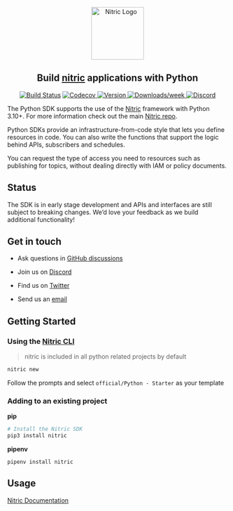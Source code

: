 <p align="center">
  <a href="https://nitric.io">
    <img src="docs/assets/nitric-logo.svg" width="120" alt="Nitric Logo"/>
  </a>
</p>

<h2 align="center">
  Build <a href="https://nitric.io">nitric</a> applications with Python
</h2>

<p align="center">
  <a href="https://actions-badge.atrox.dev/nitrictech/python-sdk/goto?ref=main"><img alt="Build Status" src="https://img.shields.io/endpoint.svg?url=https%3A%2F%2Factions-badge.atrox.dev%2Fnitrictech%2Fpython-sdk%2Fbadge%3Fref%3Dmain&style=for-the-badge" /></a>
  <a href="https://codecov.io/gh/nitrictech/python-sdk">
    <img alt="Codecov" src="https://img.shields.io/codecov/c/gh/nitrictech/python-sdk?style=for-the-badge&token=SBFRNSZ4ZF">
  </a>
  <a href="https://npmjs.org/package/@nitric/sdk">
    <img alt="Version" src="https://img.shields.io/pypi/v/nitric?style=for-the-badge">
  </a>
  <a href="https://pypi.org/project/nitric">
    <img alt="Downloads/week" src="https://img.shields.io/pypi/dw/nitric?style=for-the-badge">
  </a>
  <a href="https://discord.gg/Webemece5C"><img alt="Discord" src="https://img.shields.io/discord/955259353043173427?label=discord&style=for-the-badge"></a>
</p>

The Python SDK supports the use of the [Nitric](https://nitric.io) framework with Python 3.10+. For more information check out the main [Nitric repo](https://github.com/nitrictech/nitric).

Python SDKs provide an infrastructure-from-code style that lets you define resources in code. You can also write the functions that support the logic behind APIs, subscribers and schedules.

You can request the type of access you need to resources such as publishing for topics, without dealing directly with IAM or policy documents.

## Status

The SDK is in early stage development and APIs and interfaces are still subject to breaking changes. We’d love your feedback as we build additional functionality!

## Get in touch

- Ask questions in [GitHub discussions](https://github.com/nitrictech/nitric/discussions)

- Join us on [Discord](https://discord.gg/Webemece5C)

- Find us on [Twitter](https://twitter.com/nitric_io)

- Send us an [email](mailto:maintainers@nitric.io)

## Getting Started

### Using the [Nitric CLI](https://github.com/nitrictech/cli)

> nitric is included in all python related projects by default

```bash
nitric new
```

Follow the prompts and select `official/Python - Starter` as your template

### Adding to an existing project

**pip**

```bash
# Install the Nitric SDK
pip3 install nitric
```

**pipenv**
```
pipenv install nitric
```

## Usage
[Nitric Documentation](https://nitric.io/docs)